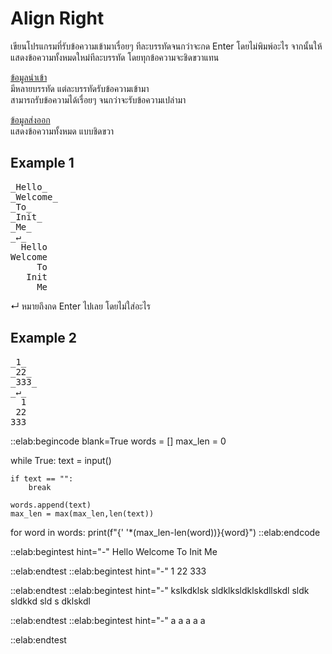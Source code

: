 # Align Right

เขียนโปรแกรมที่รับข้อความเข้ามาเรื่อยๆ ทีละบรรทัดจนกว่าจะกด Enter โดยไม่พิมพ์อะไร จากนั้นให้แสดงข้อความทั้งหมดใหม่ทีละบรรทัด โดยทุกข้อความจะชิดขวาแทน



<u>ข้อมูลนำเข้า</u>  
มีหลายบรรทัด แต่ละบรรทัดรับข้อความเข้ามา  
สามารถรับข้อความได้เรื่อยๆ จนกว่าจะรับข้อความเปล่ามา

<u>ข้อมูลส่งออก</u>  
แสดงข้อความทั้งหมด แบบชิดขวา

## Example 1
<pre class="output">
_Hello_
_Welcome_
_To_
_Init_
_Me_
_↵_
  Hello
Welcome
     To
   Init
     Me
</pre>
↵ หมายถึงกด Enter ไปเลย โดยไม่ใส่อะไร

## Example 2
<pre class="output">
_1_
_22_
_333_
_↵_
  1
 22
333
</pre>

::elab:begincode blank=True
words = []
max_len = 0

while True:
    text = input()

    if text == "":
        break

    words.append(text)
    max_len = max(max_len,len(text))

for word in words:
    print(f"{' '*(max_len-len(word))}{word}")
::elab:endcode

::elab:begintest hint="-"
Hello
Welcome
To
Init
Me

::elab:endtest
::elab:begintest hint="-"
1
22
333

::elab:endtest
::elab:begintest hint="-"
kslkdklsk
sldklksldklskdllskdl
sldk
sldkkd
sld
s
dklskdl

::elab:endtest
::elab:begintest hint="-"
a
a
a
a
a

::elab:endtest